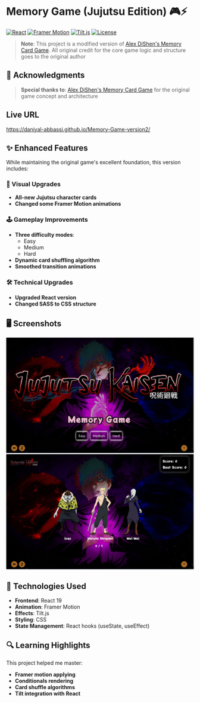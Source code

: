 # Memory Game (Jujutsu Edition) 🎮⚡

[![React](https://img.shields.io/badge/React-18.x-blue)](https://reactjs.org/)
[![Framer Motion](https://img.shields.io/badge/Framer_Motion-10.x-purple)](https://www.framer.com/motion/)
[![Tilt.js](https://img.shields.io/badge/Tilt.js-1.x-yellow)](https://github.com/gijsroge/tilt.js)
[![License](https://img.shields.io/badge/License-MIT-green)](https://opensource.org/licenses/MIT)

> **Note**: This project is a modified version of [Alex DiShen's Memory Card Game](https://github.com/alex-dishen/memory-card). All original credit for the core game logic and structure goes to the original author

## 🙏 Acknowledgments

> **Special thanks to**: [Alex DiShen's Memory Card Game](https://github.com/alex-dishen/memory-card) for the original game concept and architecture

## Live URL 
https://daniyal-abbassi.github.io/Memory-Game-version2/

## ✨ Enhanced Features

While maintaining the original game's excellent foundation, this version includes:

### 🎨 Visual Upgrades
- **All-new Jujutsu character cards**
- **Changed some Framer Motion animations**


### 🕹️ Gameplay Improvements
- **Three difficulty modes**:
  - Easy
  - Medium
  - Hard 
- **Dynamic card shuffling algorithm**
- **Smoothed transition animations**

### 🛠️ Technical Upgrades
- **Upgraded React version**
- **Changed SASS to CSS structure**

## 🖥️ Screenshots

![Difficulty Screen](/public/jujutsu-2.png)
![Cards Screen](/public/jujutsu.png)

## 🚀 Technologies Used

- **Frontend**: React 19
- **Animation**: Framer Motion 
- **Effects**: Tilt.js
- **Styling**: CSS 
- **State Management**: React hooks (useState, useEffect)

## 🔍 Learning Highlights

This project helped me master:

- **Framer motion applying**
- **Conditionals rendering**
- **Card shuffle algorithms**
- **Tilt integration with React**

